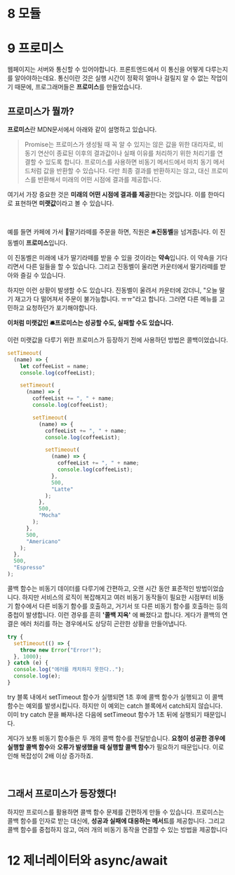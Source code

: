 # 8 모듈

# 9 프로미스

웹페이지는 서버와 통신할 수 있어야합니다. 프론트엔드에서 이 통신을 어떻게 다루는지를 알아야하는데요. 통신이란 것은 실행 시간이 정확히 얼마나 걸릴지 알 수 없는 작업이기 때문에, 프로그래머들은 **프로미스**를 만들었습니다.

## 프로미스가 뭘까?

**프로미스**란 MDN문서에서 아래와 같이 설명하고 있습니다.

> Promise는 프로미스가 생성될 때 꼭 알 수 있지는 않은 값을 위한 대리자로, 비동기 연산이 종료된 이후의 결과값이나 실패 이유를 처리하기 위한 처리기를 연결할 수 있도록 합니다. 프로미스를 사용하면 비동기 메서드에서 마치 동기 메서드처럼 값을 반환할 수 있습니다. 다만 최종 결과를 반환하지는 않고, 대신 프로미스를 반환해서 미래의 어떤 시점에 결과를 제공합니다.

여기서 가장 중요한 것은 **미래의 어떤 시점에 결과를 제공**한다는 것입니다. 이를 한마디로 표현하면 **미랫값**이라고 볼 수 있습니다.

<br>

예를 들면 카페에 가서 🍓딸기라떼를 주문을 하면, 직원은 🛎**진동벨**을 넘겨줍니다. 이 진동벨이 **프로미스**입니다.

이 진동벨은 미래에 내가 딸기라떼를 받을 수 있을 것이라는 **약속**입니다. 이 약속을 기다리면서 다른 일들을 할 수 있습니다. 그리고 진동벨이 울리면 카운터에서 딸기라떼를 받아와 즐길 수 있습니다.

하지만 이런 상황이 발생할 수도 있습니다. 진동벨이 울려서 카운터에 갔더니, "오늘 딸기 재고가 다 떨어져서 주문이 불가능합니다. ㅠㅠ"라고 합니다. 그러면 다른 메뉴를 고민하고 요청하던가 포기해야합니다.

**이처럼 미랫값인 🛎프로미스는 성공할 수도, 실패할 수도 있습니다.**

이런 미랫값을 다루기 위한 프로미스가 등장하기 전에 사용하던 방법은 콜백이었습니다.

```js
setTimeout(
  (name) => {
    let coffeeList = name;
    console.log(coffeeList);

    setTimeout(
      (name) => {
        coffeeList += ", " + name;
        console.log(coffeeList);

        setTimeout(
          (name) => {
            coffeeList += ", " + name;
            console.log(coffeeList);

            setTimeout(
              (name) => {
                coffeeList += ", " + name;
                console.log(coffeeList);
              },
              500,
              "Latte"
            );
          },
          500,
          "Mocha"
        );
      },
      500,
      "Americano"
    );
  },
  500,
  "Espresso"
);
```

콜백 함수는 비동기 데이터를 다루기에 간편하고, 오랜 시간 동안 표준적인 방법이었습니다. 하지만 서비스의 로직이 복잡해지고 여러 비동기 동작들이 필요한 시점부터 비동기 함수에서 다른 비동기 함수를 호출하고, 거기서 또 다른 비동기 함수를 호출하는 등의 중첩이 발생합니다. 이런 경우를 흔히 **'콜백 지옥'** 에 빠졌다고 합니다. 게다가 콜백의 연결은 에러 처리를 하는 경우에서도 상당히 곤란한 상황을 만들어냅니다.

```js
try {
  setTimeout(() => {
    throw new Error("Error!");
  }, 1000);
} catch (e) {
  console.log("에러를 캐치하지 못한다..");
  console.log(e);
}
```

try 블록 내에서 setTimeout 함수가 실행되면 1초 후에 콜백 함수가 실행되고 이 콜백 함수는 예외를 발생시킵니다. 하지만 이 예외는 catch 블록에서 catch되지 않습니다. 이미 try catch 문을 빠져나온 다음에 setTimeout 함수가 1초 뒤에 실행되기 때문입니다.

게다가 보통 비동기 함수들은 두 개의 콜백 함수를 전달받습니다. **요청이 성공한 경우에 실행할 콜백 함수**와 **오류가 발생했을 때 실행할 콜백 함수**가 필요하기 때문입니다. 이로 인해 복잡성이 2배 이상 증가하죠.

<br>

## 그래서 프로미스가 등장했다!

하지만 프로미스를 활용하면 콜백 함수 문제를 간편하게 만들 수 있습니다. 프로미스는 콜백 함수를 인자로 받는 대신에, **성공과 실패에 대응하는 메서드**를 제공합니다. 그리고 콜백 함수를 중첩하지 않고, 여러 개의 비동기 동작을 연결할 수 있는 방법을 제공합니다

# 12 제너레이터와 async/await
